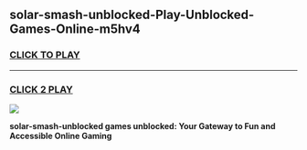 
## solar-smash-unblocked-Play-Unblocked-Games-Online-m5hv4
<h3>
<a href="https://premium76.site?title=solar-smash-unblocked&ref=25A">CLICK TO PLAY</a></h3>
<hr>

<h3>
<a href="https://premium76.site?title=solar-smash-unblocked&ref=25A">CLICK 2 PLAY</a>
  
</h3>

<a href="https://premium76.site?title=solar-smash-unblocked&ref=25A"><img src="https://clearcache.store/games.png"></a>


**solar-smash-unblocked games unblocked: Your Gateway to Fun and Accessible Online Gaming**
